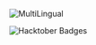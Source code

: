 ![MultiLingual](https://github-readme-stats-chi-blush.vercel.app/api/top-langs/?username=ss0809&langs_count=8&theme=dark&count-private=true&layout=compact)

![Hacktober Badges](https://holopin.me/ss0809)
